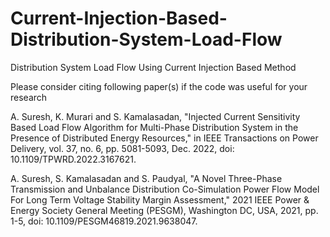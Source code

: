 # Current-Injection-Based-Distribution-System-Load-Flow
Distribution System Load Flow Using Current Injection Based Method

Please consider citing following paper(s) if the code was useful for your research

A. Suresh, K. Murari and S. Kamalasadan, "Injected Current Sensitivity Based Load Flow Algorithm for Multi-Phase Distribution
System in the Presence of Distributed Energy Resources," in IEEE Transactions on Power Delivery, vol. 37, no. 6, pp. 5081-5093,
Dec. 2022, doi: 10.1109/TPWRD.2022.3167621.

A. Suresh, S. Kamalasadan and S. Paudyal, "A Novel Three-Phase Transmission and Unbalance Distribution Co-Simulation Power Flow 
Model For Long Term Voltage Stability Margin Assessment," 2021 IEEE Power & Energy Society General Meeting (PESGM), Washington
DC, USA, 2021, pp. 1-5, doi: 10.1109/PESGM46819.2021.9638047.
